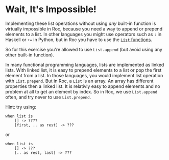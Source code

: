 # Wait, It's Impossible!
Implementing these list operations without using *any* built-in function is
virtually impossible in Roc, because you need a way to append or prepend
elements to a list. In other languages you might use operators such as `:`
in Haskell or `+=` in Python, but in Roc you have to use the
[`List` functions](https://www.roc-lang.org/builtins/List).

So for this exercise you're allowed to use `List.append` (but avoid using any
other built-in function).

In many functional programming languages, lists are implemented as linked lists.
With linked list, it is easy to prepend elements to a list or pop the first
element from a list.  In those languages, you would implement list operation
with `List.prepend`. But in Roc, a `List` is an array. An array has different
properties then a linked list. It is relativly easy to append elements and no
problem at all to get an element by index. So in Roc, we use `List.append`
often, and try never to use `List.prepend`.

Hint: try using:

```roc
when list is
    [] -> ????
    [first, .. as rest] -> ???
```

or

```roc
when list is
    [] -> ???
    [.. as rest, last] -> ???
```